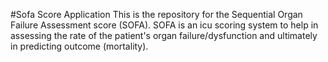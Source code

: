 #Sofa Score Application
This is the repository for the Sequential Organ Failure Assessment score (SOFA).  SOFA is an icu scoring system to help in assessing the rate of the patient's organ failure/dysfunction and ultimately in predicting outcome (mortality).
